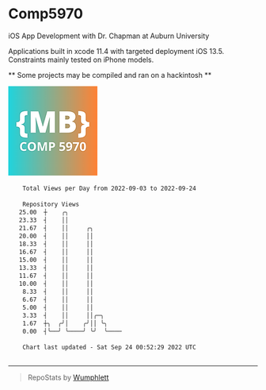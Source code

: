 # Comp5970
iOS App Development with Dr. Chapman at Auburn University

Applications built in xcode 11.4 with targeted deployment iOS 13.5.
Constraints mainly tested on iPhone models.

** Some projects may be compiled and ran on a hackintosh **

![App Icon](https://github.com/MatthewBentz/Comp5970/blob/master/Assignment1a-mlb0119/Assignment1a-mlb0119/Assets.xcassets/AppIcon.appiconset/180.png)

```
    Total Views per Day from 2022-09-03 to 2022-09-24

    Repository Views
   25.00  ┼    ╭╮
   23.33  ┤    ││
   21.67  ┤    ││     ╭╮
   20.00  ┤    ││     ││
   18.33  ┤    ││     ││
   16.67  ┤    ││     ││
   15.00  ┤    ││     ││
   13.33  ┤    ││     ││
   11.67  ┤    ││     ││
   10.00  ┤    ││     ││
    8.33  ┤    ││     ││
    6.67  ┤    ││     ││
    5.00  ┤    ││     ││
    3.33  ┤    ││     ││╭─╮
    1.67  ┼╮  ╭╯│    ╭╯││ ╰╮
    0.00  ┤╰──╯ ╰────╯ ╰╯  ╰────

    Chart last updated - Sat Sep 24 00:52:29 2022 UTC
    
```

---

> RepoStats by [Wumphlett](https://github.com/Wumphlett)
